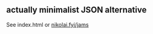 actually minimalist JSON alternative
---

See index.html or [nikolai.fyi/jams](https://nikolai.fyi/jams)

